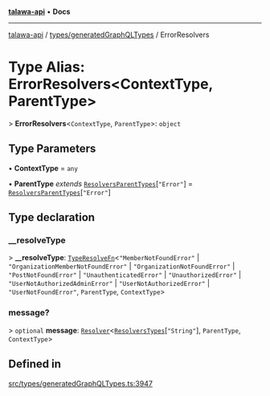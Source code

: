[**talawa-api**](../../../README.md) • **Docs**

***

[talawa-api](../../../modules.md) / [types/generatedGraphQLTypes](../README.md) / ErrorResolvers

# Type Alias: ErrorResolvers\<ContextType, ParentType\>

\> **ErrorResolvers**\<`ContextType`, `ParentType`\>: `object`

## Type Parameters

• **ContextType** = `any`

• **ParentType** *extends* [`ResolversParentTypes`](ResolversParentTypes.md)\[`"Error"`\] = [`ResolversParentTypes`](ResolversParentTypes.md)\[`"Error"`\]

## Type declaration

### \_\_resolveType

\> **\_\_resolveType**: [`TypeResolveFn`](TypeResolveFn.md)\<`"MemberNotFoundError"` \| `"OrganizationMemberNotFoundError"` \| `"OrganizationNotFoundError"` \| `"PostNotFoundError"` \| `"UnauthenticatedError"` \| `"UnauthorizedError"` \| `"UserNotAuthorizedAdminError"` \| `"UserNotAuthorizedError"` \| `"UserNotFoundError"`, `ParentType`, `ContextType`\>

### message?

\> `optional` **message**: [`Resolver`](Resolver.md)\<[`ResolversTypes`](ResolversTypes.md)\[`"String"`\], `ParentType`, `ContextType`\>

## Defined in

[src/types/generatedGraphQLTypes.ts:3947](https://github.com/PalisadoesFoundation/talawa-api/blob/2f8fb6988cd34004fbbf76550c8eef691b861a19/src/types/generatedGraphQLTypes.ts#L3947)
